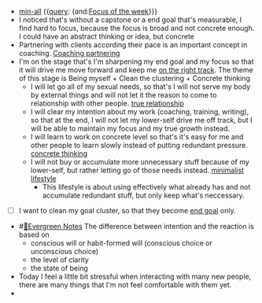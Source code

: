 - [min-all](<min-all.md>) {{[query](<query.md>): {and:[Focus of the week](<Focus of the week.md>)}}}
- I noticed that's without a capstone or a end goal that's measurable, I find hard to focus, because the focus is broad and not concrete enough. I could have an abstract thinking or idea, but concrete 
- Partnering with clients according their pace is an important concept in coaching. [Coaching partnering](<Coaching partnering.md>)
- I'm on the stage that's I'm sharpening my end goal and my focus so that it will drive me move forward and keep me [on the right track](<on the right track.md>). The theme of this stage is Being myself + Clean the clustering + Concrete thinking 
    - I will let go all of my sexual needs, so that's I will not serve my body by external things and will not let it the reason to come to relationship with other people. [true relationship](<true relationship.md>)
    - I will clear my intention about my work (coaching, training, writing), so that at the end, I will not let my lower-self drive me off track, but I will be able to maintain my focus and my true growth instead. 
    - I will learn to work on concrete level so that's it's easy for me and other people to learn slowly instead of putting redundant pressure. [concrete thinking](<concrete thinking.md>)
    - I will not buy or accumulate more unnecessary stuff because of my lower-self, but rather letting go of those needs instead. [minimalist lifestyle](<minimalist lifestyle.md>)
        - This lifestyle is about using effectively what already has and not accumulate redundant stuff, but only keep what's neccessary.
- [ ] I want to clean my goal cluster, so that they become [end goal](<end goal.md>) only.
- #[🌲Evergreen Notes](<🌲Evergreen Notes.md>) The difference between intention and the reaction is based on
    - conscious will or habit-formed will (conscious choice or unconscious choice)
    - the level of clarity
    - the state of being 
- Today I feel a little bit stressful when interacting with many new people, there are many things that I'm not feel comfortable with them yet. 
- 
